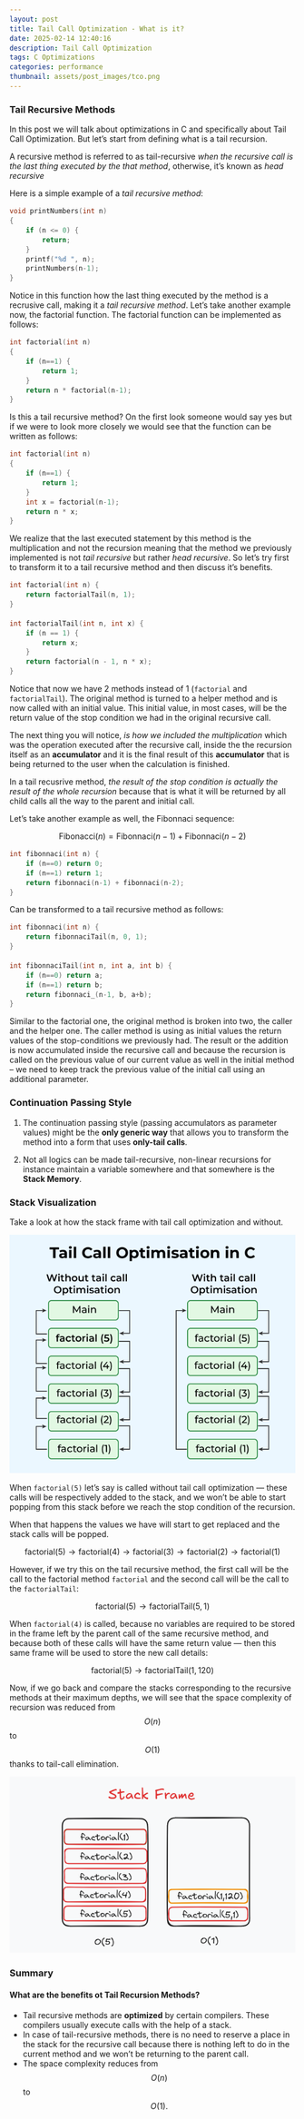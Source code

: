 ```yaml
---
layout: post
title: Tail Call Optimization - What is it?
date: 2025-02-14 12:40:16
description: Tail Call Optimization
tags: C Optimizations
categories: performance
thumbnail: assets/post_images/tco.png
---
```


### Tail Recursive Methods

In this post we will talk about optimizations in C and specifically about Tail Call Optimization. But let’s start from defining what is a tail recursion.

A recursive method is referred to as tail-recursive *when the recursive call is the last thing executed by the that method*, otherwise, it’s known as *head recursive*

Here is a simple example of a *tail recursive method*:

```c
void printNumbers(int n) 
{
	if (n <= 0) {
		return;
	}	
	printf("%d ", n);
	printNumbers(n-1);
}
```

Notice in this function how the last thing executed by the method is a recrusive call, making it a *tail recursive method*. Let’s take another example now, the factorial function. The factorial function can be implemented as follows:

```c
int factorial(int n) 
{
	if (n==1) {
		return 1;
	}
	return n * factorial(n-1);
}
```

Is this a tail recursive method? On the first look someone would say yes but if we were to look more closely we would see that the function can be written as follows:

```c
int factorial(int n) 
{
	if (n==1) {
		return 1;
	}
	int x = factorial(n-1);
	return n * x;
}
```

We realize that the last executed statement by this method is the multiplication and not the recursion meaning that the method we previously implemented is not *tail recursive* but rather *head recursive*. So let’s try first to transform it to a tail recursive method and then discuss it’s benefits.

```c
int factorial(int n) {
	return factorialTail(n, 1);
}

int factorialTail(int n, int x) {
	if (n == 1) {
		return x;
	}
	return factorial(n - 1, n * x);
}
```

Notice that now we have 2 methods instead of 1 (`factorial` and `factorialTail`). The original method is turned to a helper method and is now called with an initial value. This initial value, in most cases, will be the return value of the stop condition we had in the original recursive call. 

The next thing you will notice, *is how we included the multiplication* which was the operation executed after the recursive call, inside the the recursion itself as an **accumulator** and it is the final result of this **accumulator** that is being returned to the user when the calculation is finished.

In a tail recusrive method, *the result of the stop condition is actually the result of the whole recursion* because that is what it will be returned by all child calls all the way to the parent and initial call. 

Let’s take another example as well, the Fibonnaci sequence:

$$
\text{Fibonacci}(n) = \text{Fibonnaci}(n-1) + \text{Fibonnaci}(n-2)
$$

```c
int fibonnaci(int n) {
	if (n==0) return 0;
	if (n==1) return 1;
	return fibonnaci(n-1) + fibonnaci(n-2);
}
```

Can be transformed to a tail recursive method as follows:

```c
int fibonnaci(int n) {
	return fibonnaciTail(n, 0, 1);
}

int fibonnaciTail(int n, int a, int b) {
	if (n==0) return a;
	if (n==1) return b;
	return fibonnaci_(n-1, b, a+b);
}
```

Similar to the factorial one, the original method is broken into two, the caller and the helper one. The caller method is using as initial values the return values of the stop-conditions we previously had. The result or the addition is now accumulated inside the recursive call and because the recursion is called on the previous value of our current value as well in the initial method – we need to keep track the previous value of the initial call using an additional parameter.

### Continuation Passing Style

1. The continuation passing style (passing accumulators as parameter values) might be the **only generic way** that allows you to transform the method into a form that uses **only-tail calls**.

2. Not all logics can be made tail-recursive, non-linear recursions for instance maintain a variable somewhere and that somewhere is the **Stack Memory**.

### Stack Visualization

Take a look at how the stack frame with tail call optimization and without.

![]( /assets/post_images/tco.png)

When `factorial(5)` let’s say is called without tail call optimization — these calls will be respectively added to the stack, and we won’t be able to start popping from this stack before we reach the stop condition of the recursion. 

When that happens the values we have will start to get replaced and the stack calls will be popped. 

$$ \text{factorial}(5) \rightarrow \text{factorial}(4) \rightarrow \text{factorial}(3) \rightarrow \text{factorial}(2) \rightarrow \text{factorial}(1)
$$

However, if we try this on the tail recursive method, the first call will be the call to the factorial method `factorial` and the second call will be the call to the `factorialTail`:

$$\text{factorial}(5) \rightarrow \text{factorialTail}(5,1)$$

When `factorial(4)` is called, because no variables are required to be stored in the frame left by the parent call of the same recursive method, and because both of these calls will have the same return value — then this same frame will be used to store the new call details:

$$\text{factorial}(5) \rightarrow \text{factorialTail}(1, 120)$$

Now, if we go back and compare the stacks corresponding to the recursive methods at their maximum depths, we will see that the space complexity of recursion was reduced from $$O(n)$$ to $$O(1)$$ thanks to tail-call elimination.

![](/assets/post_images/tco_complexity.png)

### Summary

#### What are the benefits ot Tail Recursion Methods?

- Tail recursive methods are **optimized** by certain compilers. These compilers usually execute calls with the help of a stack.
- In case of tail-recursive methods, there is no need to reserve a place in the stack for the recursive call because there is nothing left to do in the current method and we won’t be returning to the parent call.
- The space complexity reduces from $$O(n)$$ to $$O(1).$$
